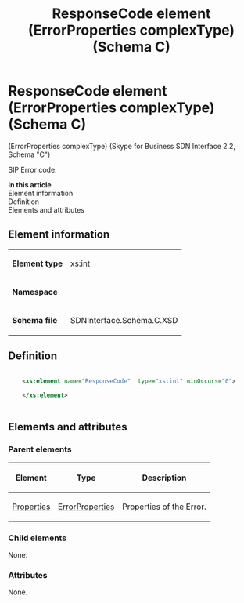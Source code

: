 ﻿---
title: ResponseCode element (ErrorProperties complexType) (Schema C)
description: An overview of ResponseCode element (ErrorProperties complexType) (Schema C).
TOCTitle: ResponseCode element (ErrorProperties complexType)
ms:assetid: fe089740-a4c2-959a-3d9c-3e94b69cbe91
ms:mtpsurl: https://msdn.microsoft.com/library/Mt404840(v=office.16)
ms:contentKeyID: 68250752
ms.date: 08/24/2015
mtps_version: v=office.16
dev_langs:
- xml
---

# ResponseCode element (ErrorProperties complexType) (Schema C)

(ErrorProperties complexType) (Skype for Business SDN Interface 2.2, Schema "C")

SIP Error code.

**In this article**  
Element information  
Definition  
Elements and attributes  

## Element information

<table>
<tbody>
<tr class="odd">
<td><p><strong>Element type</strong></p></td>
<td><p>xs:int</p></td>
</tr>
<tr class="even">
<td><p><strong>Namespace</strong></p></td>
<td><p></p></td>
</tr>
<tr class="odd">
<td><p><strong>Schema file</strong></p></td>
<td><p>SDNInterface.Schema.C.XSD</p></td>
</tr>
</tbody>
</table>


## Definition

```xml

    <xs:element name="ResponseCode"  type="xs:int" minOccurs="0">
    
    </xs:element>
  
```

## Elements and attributes

### Parent elements

<table>
<thead>
<tr class="header">
<th><p>Element</p></th>
<th><p>Type</p></th>
<th><p>Description</p></th>
</tr>
</thead>
<tbody>
<tr class="odd">
<td><p><a href="properties-element-errortype-complextype-skype-for-business-sdn-interface-2-2-schema-c.md">Properties</a></p></td>
<td><p><a href="errorproperties-complextype-skype-for-business-sdn-interface-2-2-schema-c.md">ErrorProperties</a></p></td>
<td><p>Properties of the Error.</p></td>
</tr>
</tbody>
</table>


### Child elements

None.

### Attributes

None.

